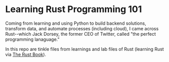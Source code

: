 # Learning Rust Programming 101

Coming from learning and using Python to build backend solutions, transform data, and automate processes (including cloud), I came across Rust--which Jack Dorsey, the former CEO of Twitter, called "the perfect programming lanaguage."

In this repo are tinkle files from learnings and lab files of Rust (learning Rust via [The Rust Book](https://doc.rust-lang.org/book/)).